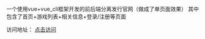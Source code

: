 一个使用vue+vue_cli框架开发的前后端分离发行官网（做成了单页面效果）
其中包含了首页+游戏列表+相关信息+登录/注册等页面

访问地址：
<a href="https://leehf.github.io/myProject/index">点击访问</a>
